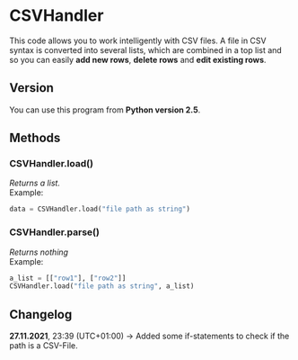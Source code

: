 # CSVHandler
This code allows you to work intelligently with CSV files. A file in CSV syntax is converted into several lists, which are combined in a top list and so you can easily **add new rows**, **delete rows** and **edit existing rows**.

## Version
You can use this program from **Python version 2.5**.

## Methods
### CSVHandler.load()
_Returns a list._ <br>
Example:
```py
data = CSVHandler.load("file path as string")
```

### CSVHandler.parse()
_Returns nothing_ <br>
Example:
```py
a_list = [["row1"], ["row2"]]
CSVHandler.load("file path as string", a_list)
```

## Changelog
**27.11.2021**, 23:39 (UTC+01:00) -> Added some if-statements to check if the path is a CSV-File. <br>
